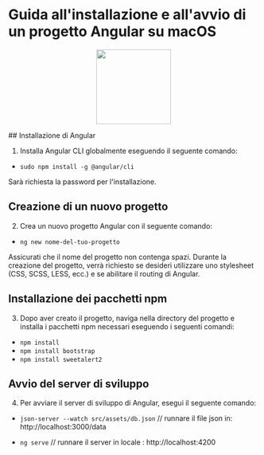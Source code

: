 # Guida all'installazione e all'avvio di un progetto Angular su macOS
<p align="center">
<a href="https://angular.io/" target="_blank"><img src="https://cdn.icon-icons.com/icons2/2699/PNG/512/angular_logo_icon_169595.png" height="150"></a>

</p>
## Installazione di Angular

1. Installa Angular CLI globalmente eseguendo il seguente comando:

- `sudo npm install -g @angular/cli`


Sarà richiesta la password per l'installazione.

## Creazione di un nuovo progetto

2. Crea un nuovo progetto Angular con il seguente comando:

- `ng new nome-del-tuo-progetto`


Assicurati che il nome del progetto non contenga spazi. Durante la creazione del progetto, verrà richiesto se desideri utilizzare uno stylesheet (CSS, SCSS, LESS, ecc.) e se abilitare il routing di Angular.

## Installazione dei pacchetti npm

3. Dopo aver creato il progetto, naviga nella directory del progetto e installa i pacchetti npm necessari eseguendo i seguenti comandi:

 - `npm install`
 - `npm install bootstrap`
 - `npm install sweetalert2`


## Avvio del server di sviluppo

4. Per avviare il server di sviluppo di Angular, esegui il seguente comando:

- `json-server --watch src/assets/db.json` // runnare il file json in:  http://localhost:3000/data

- `ng serve` // runnare il server in locale : http://localhost:4200